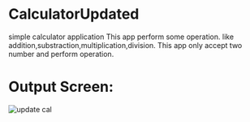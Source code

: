 # CalculatorUpdated
simple calculator application
This app perform some operation. like addition,substraction,multiplication,division.
This app only accept two number and perform operation.

# Output Screen:

![update cal](https://user-images.githubusercontent.com/61877894/152323191-0190e83f-5ae9-44b0-997c-0c68e01379db.PNG)
